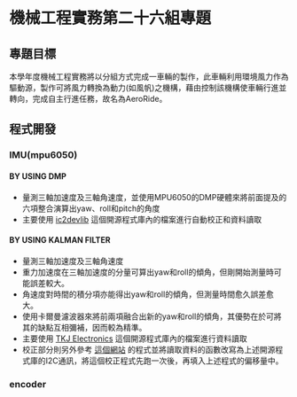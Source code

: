 # 機械工程實務第二十六組專題
## 專題目標
本學年度機械⼯程實務將以分組⽅式完成⼀⾞輛的製作，此⾞輛利⽤環境⾵⼒作為驅動源，製作可將⾵⼒轉換為動⼒(如⾵帆)之機構，藉由控制該機構使⾞輛⾏進並轉向，完成⾃主⾏進任務，故名為AeroRide。
## 程式開發
### IMU(mpu6050)
#### BY USING DMP
- 量測三軸加速度及三軸角速度，並使用MPU6050的DMP硬體來將前面提及的六項整合演算出yaw、roll和pitch的角度
- 主要使用 [ic2devlib](https://github.com/jrowberg/i2cdevlib) 這個開源程式庫內的檔案進行自動校正和資料讀取
#### BY USING KALMAN FILTER
- 量測三軸加速度及三軸角速度
- 重力加速度在三軸加速度的分量可算出yaw和roll的傾角，但剛開始測量時可能誤差較大。
- 角速度對時間的積分項亦能得出yaw和roll的傾角，但測量時間愈久誤差愈大。
- 使用卡爾曼濾波器來將前兩項融合出新的yaw和roll的傾角，其優勢在於可將其的缺點互相彌補，因而較為精準。
- 主要使用 [TKJ Electronics](https://github.com/TKJElectronics/KalmanFilter) 這個開源程式庫內的檔案進行資料讀取
- 校正部分則另外參考 [這個網站](https://wired.chillibasket.com/2015/01/calibrating-mpu6050/) 的程式並將讀取資料的函數改寫為上述開源程式庫的I2C通訊，將這個校正程式先跑一次後，再填入上述程式的偏移量中。
### encoder
